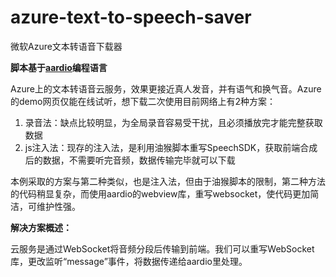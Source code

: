 # azure-text-to-speech-saver
微软Azure文本转语音下载器

**脚本基于[aardio](https://www.aardio.com/)编程语言**

Azure上的文本转语音云服务，效果更接近真人发音，并有语气和换气音。Azure的demo网页仅能在线试听，想下载二次使用目前网络上有2种方案：

1. 录音法：缺点比较明显，为全局录音容易受干扰，且必须播放完才能完整获取数据
2. js注入法：现存的注入法，是利用油猴脚本重写SpeechSDK，获取前端合成后的数据，不需要听完音频，数据传输完毕就可以下载

本例采取的方案与第二种类似，也是注入法，但由于油猴脚本的限制，第二种方法的代码稍显复杂，而使用aardio的webview库，重写websocket，使代码更加简洁，可维护性强。

**解决方案概述：**

云服务是通过WebSocket将音频分段后传输到前端。我们可以重写WebSocket库，更改监听“message”事件，将数据传递给aardio里处理。

